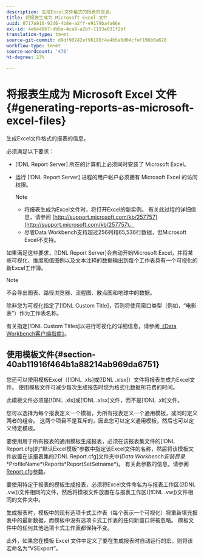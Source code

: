 ```yaml
---
description: 生成Excel文件格式的报表的信息。
title: 将报表生成为 Microsoft Excel 文件
uuid: 0717a916-93d6-4b8e-a2ff-e9179ba4a66e
exl-id: 4e644867-db5e-4ca9-a2bf-1193e031f2bf
translation-type: tm+mt
source-git-commit: d9df90242ef96188f4e4b5e6d04cfef196b0a628
workflow-type: tm+mt
source-wordcount: '476'
ht-degree: 23%

---
```


# 将报表生成为 Microsoft Excel 文件{#generating-reports-as-microsoft-excel-files}

生成Excel文件格式的报表的信息。

必须满足以下要求：

* [!DNL Report Server] 所在的计算机上必须同时安装了 Microsoft Excel。
* 运行 [!DNL Report Server] 进程的用户帐户必须拥有 Microsoft Excel 的访问权限。

   >[!NOTE]
   >
   >
   >    
   >    
   >    * 将报表生成为Excel文件时，将打开Excel的新实例。 有关此过程的详细信息，请参阅 [http://support.microsoft.com/kb/257757](http://support.microsoft.com/kb/257757)。
   >    * 尽管Data Workbench支持超过256列和65,536行数据，但Microsoft Excel不支持。


如果满足这些要求，[!DNL Report Server]会自动开始Microsoft Excel，并将某些可视化、维度和值图例以及文本注释的数据输出到每个工作表具有一个可视化的新Excel工作簿。

>[!NOTE]
>
>不会导出图表、路径浏览器、流程图、散点图和地球中的数据。

除非您为可视化指定了[!DNL Custom Title]，否则将使用窗口类型（例如，“电影表”）作为工作表名称。

有关指定[!DNL Custom Titles]以进行可视化的详细信息，请参阅[《Data Workbench客户端指南》](https://docs.adobe.com/content/help/zh-Hans/data-workbench/using/client/t-open-ins.html)。

## 使用模板文件{#section-40ab11916f464b1a88214ab969da6751}

您还可以使用模板Excel（[!DNL .xls]或[!DNL .xlsx]）文件将报表生成为Excel文件。 使用模板文件可减少每次生成报告时您为格式化数据所花费的时间。

此模板文件必须是[!DNL .xls]或[!DNL .xlsx]文件，而不是[!DNL .xlt]文件。

您可以选择为每个报表定义一个模板，为所有报表定义一个通用模板，或同时定义两者的组合。 这两个项目不是互斥的，因此您可以定义通用模板，然后也可以定义特定模板。

要使用用于所有报表的通用模板生成报表，必须在该报表集文件的[!DNL Report.cfg]的“默认Excel模板”参数中指定该Excel文件的名称，然后将该模板文件放置在该报表集的[!DNL Report.cfg]文件夹中(*Data Workbench安装目录*\*ProfileName*\Reports\*ReportSetSetname*)。 有关此参数的信息，请参阅[Report.cfg参数](../../../../../home/c-rpt-oview/c-rpt-param-ref/c-rpt-param.md#concept-838e59d72d3f4cb29ee15f5c7eb0ceff)。

要使用特定于报表的模板生成报表，必须将Excel文件命名为与报表工作区([!DNL .vw])文件相同的文件，然后将模板文件放置在与报表工作区([!DNL .vw])文件相同的文件夹中。

生成报表时，模板中的现有选项卡式工作表（每个表示一个可视化）将重新填充报表中的最新数据，而模板中没有选项卡式工作表的任何新窗口将被忽略。 模板文件中的任何其他选项卡式工作表都保持不变。

此外，如果您在模板 Excel 文件中定义了要在生成报表时自动运行的宏，则将该宏命名为“VSExport”。
